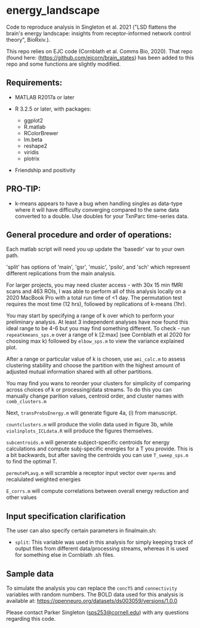 # energy_landscape
Code to reproduce analysis in Singleton et al. 2021 ("LSD flattens the brain's energy landscape: insights from receptor-informed network control theory", BioRxiv.).

This repo relies on EJC code (Cornblath et al. Comms Bio, 2020). That repo (found here: (https://github.com/ejcorn/brain_states) has been added to this repo and some functions are slightly modified. 



## Requirements:
  - MATLAB R2017a or later
  - R 3.2.5 or later, with packages:
    - ggplot2
    - R.matlab
    - RColorBrewer
    - lm.beta
    - reshape2
    - viridis
    - plotrix
  
  - Friendship and positivity
  
## PRO-TIP: 
- k-means appears to have a bug when handling singles as data-type where it will have difficulty converging compared to the same data converted to a double. Use doubles for your TxnParc time-series data.
  


## General procedure and order of operations:

Each matlab script will need you up update the 'basedir' var to your own path.

'split' has options of 'main', 'gsr', 'music', 'psilo', and 'sch' which represent different replications from the main analysis.


For larger projects, you may need cluster access - with 30x 15 min fMRI scans and 463 ROIs, I was able to perform all of this analysis locally on a 2020 MacBook Pro with a total run time of <1 day. The permutation test requires the most time (12 hrs), followed by replications of k-means (1hr).

You may start by specifying a range of k over which to perform your preliminary analysis. At least 3 independent analyses have now found this ideal range to be 4-6 but you may find something different. 
To check - run `repeatkmeans_sps.m` over a range of k [2:max] (see Cornblath et al 2020 for choosing max k) followed by `elbow_sps.m` to view the variance explained plot. 

After a range or particular value of k is chosen, use `ami_calc.m` to assess clustering stability and choose the partition with the highest amount of adjusted mutual information shared with all other partitions.

You may find you wans to reorder your clusters for simplicity of comparing across choices of k or processing/data streams. To do this you can manually change parition values, centroid order, and cluster names with `comb_clusters.m`

Next, `transProbsEnergy.m` will generate figure 4a, (i) from manuscript.

`countclusters.m` will produce the violin data used in figure 3b, while `violinplots_ICLdata.R` will produce the figures themselves.

`subcentroids.m` will generate subject-specific centroids for energy calculations and compute subj-specific energies for a T you provide. This is a bit backwards, but after saving the centroids you can use `T_sweep_sps.m` to find the optimal T.

`permutePLavg.m` will scramble a receptor input vector over `nperms` and recalulated weighted energies

`E_corrs.m` will compute correlations between overall energy reduction and other values

## Input specification clarification

The user can also specify certain parameters in finalmain.sh:

- `split`: This variable was used in this analysis for simply keeping track of output files from different data/processing streams, whereas it is used for something else in Cornblath .sh files. 


## Sample data
To simulate the analysis you can replace the `concTS` and `connectivity` variables with random numbers. The BOLD data used for this analysis is available at: https://openneuro.org/datasets/ds003059/versions/1.0.0


Please contact Parker Singleton (sps253@cornell.edu) with any questions regarding this code.
